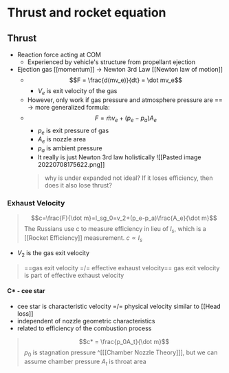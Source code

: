 # Thrust and rocket equation
## Thrust 
- Reaction force acting at COM
	- Experienced by vehicle's structure from propellant ejection
- Ejection gas [[momentum]] -> Newton 3rd Law [[Newton law of motion]]
	- $$F = \frac{d(mv_e)}{dt} = \dot mv_e$$ 
		- $V_e$ is exit velocity of the gas
	- However, only work if gas pressure and atmosphere pressure are == -> more generalized formula:
	- $$F=\dot mv_{e}+(p_{e}-p_{a})A_{e}$$
		- $p_{e}$ is exit pressure of gas
		- $A_{e}$ is nozzle area
		- $p_a$ is ambient pressure	
		- It really is just Newton 3rd law holistically
		![[Pasted image 20220708175622.png]]
		> why is under expanded not ideal?
		 > If it loses efficiency, then does it also lose thrust?
### Exhaust Velocity 
> $$c=\frac{F}{\dot m}=I_sg_0=v_2+(p_e-p_a)\frac{A_e}{\dot m}$$
> The Russians use c to measure efficiency in lieu of $I_s$, which is a [[Rocket Efficiency]] measurement. $c \propto I_s$
- $V_2$ is the gas exit velocity
> ==gas exit velocity =/= effective exhaust velocity==
> gas exit velocity is part of effective exhaust velocity
   #### C* - cee star
   - cee star is characteristic velocity =/= physical velocity similar to [[Head loss]]
   - independent of nozzle geometric characteristics
   - related to efficiency of the combustion process
   > $$c* = \frac{p_0A_t}{\dot m}$$
   > $p_0$ is stagnation pressure ^[[[Chamber Nozzle Theory]]], but we can assume chamber pressure
   > $A_t$ is throat area

